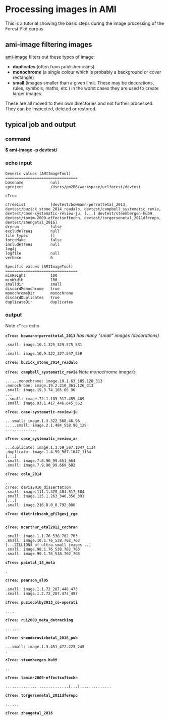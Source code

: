 # Processing images in AMI

This is a tutorial showing the basic steps during the image processing of the Forest Plot corpus

## ami-image filtering images

[ami-image](ami-image.md) filters out these types of image:

 * **duplicates** (often from publisher icons)
 * **monochrome** (a single colour which is probably a background or cover rectangle)
 * **small** (images smaller than a given limit. These may be decorations, rules, symbols, maths, etc.) in the worst cases 
  they are used to create larger images.
  
  These are all moved to their own directories and not further processed. They can be inspected, deleted or restored.
  
## typical job and output  

### command
**$ ami-image -p devtest/**

### echo input
```
Generic values (AMIImageTool)
================================
basename            null
cproject            /Users/pm286/workspace/uclforest/devtest

cTree               

cTreeList           [devtest/bowmann-perrottetal_2013, devtest/buzick_stone_2014_readalo, devtest/campbell_systematic_revie, devtest/case-systematic-review-ju, [...] devtest/steenbergen-hu09, devtest/tamim-2009-effectsoftechn, devtest/torgersonetal_2011dferepo, devtest/zhengetal_2016]
dryrun              false
excludeTrees        null
file types          []
forceMake           false
includeTrees        null
log4j               
logfile             null
verbose             0

Specific values (AMIImageTool)
================================
minHeight           100
minWidth            100
smalldir            small
discardMonochrome   true
monochromeDir       monochrome
discardDuplicates   true
duplicateDir        duplicates
```
### output 
Note `cTree` echo.

**`cTree: bowmann-perrottetal_2013`** *has many "small" images (decorations)*
```
.small: image.10.1.325_329.575_581
... 
.small: image.10.9.322_327.547_550
```

**`cTree: buzick_stone_2014_readalo`**

**`cTree: campbell_systematic_revie`** *Note monochrome image/s* 
```
......monochrome: image.19.1.63_185.120_313
.monochrome: image.19.2.210_361.126_313
.small: image.19.3.74_165.66_96
...
..small: image.72.1.183_317.459_489
.small: image.93.1.417_446.645_662
```

**`cTree: case-systematic-review-ju`**
```
...small: image.1.3.322_568.46_96
.....small: image.2.1.484_558.90_129
..............
```
**`cTree: case_systematic_review_ar`**
```
...duplicate: image.1.3.59_567.1047_1134
.duplicate: image.1.4.59_567.1047_1134
[...]
.small: image.7.8.90_99.651_664
.small: image.7.9.90_99.669_682
```
**`cTree: cole_2014`**
```
...
cTree: davis2010_dissertation
.small: image.111.1.378_404.517_584
.small: image.125.1.263_346.356_391
[...]
.small: image.216.8.0_8.792_800
```
**`cTree: dietrichsonb_gfilgesj_rge`**
```
```
**`cTree: mcarthur_etal2012_cochran`**
```
.small: image.1.1.76_538.702_703
.small: image.10.1.76_538.702_703
[...ZILLIONS of ultra-small images ..]
.small: image.98.1.76_538.702_703
.small: image.99.1.76_538.702_703

```
**`cTree: paietal_14_meta`**
```
.
```
**`cTree: pearson_al05`**
```
.small: image.1.1.72_287.448_473
.small: image.1.2.72_287.473_497

```
**`cTree: puziocolby2013_co-operati`**
```
....
```
**`cTree: rui2009_meta_detracking`**
```
.......
```
**`cTree: shenderovichetal_2016_pub`**
```
...small: image.1.3.451_472.223_245
.
```
**`cTree: steenbergen-hu09`**
```
..
```
**`cTree: tamim-2009-effectsoftechn`**
```
............................[...]..............
```
**`cTree: torgersonetal_2011dferepo`**
```
......
```
**`cTree: zhengetal_2016`**
```
